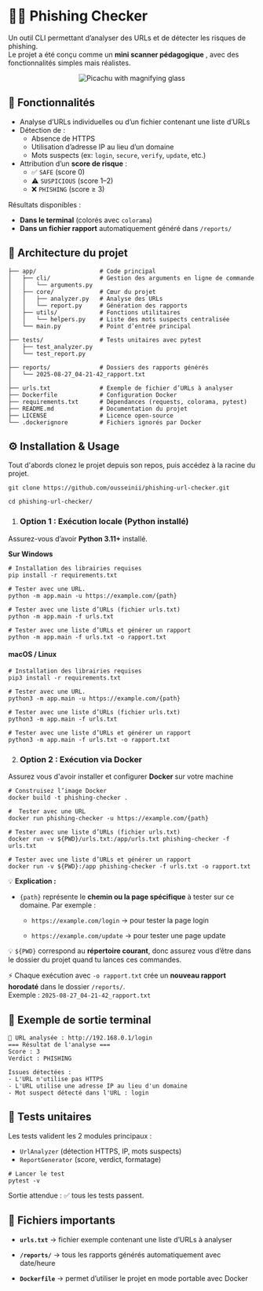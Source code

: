 # 🕵️‍♂️ Phishing Checker

Un outil CLI permettant d’analyser des URLs et de détecter les risques de phishing.  
Le projet a été conçu comme un **mini scanner pédagogique** , avec des fonctionnalités simples mais réalistes.

<p align="center">
  <img src="https://media0.giphy.com/media/v1.Y2lkPTc5MGI3NjExb3l2azRrNTlhd215NThsYmY1ZWp6Zmt2czJ0aDF0d2J0N2RpM2QxYSZlcD12MV9pbnRlcm5hbF9naWZfYnlfaWQmY3Q9Zw/42wQXwITfQbDGKqUP7/giphy.gif" alt="Picachu with magnifying glass"/>
</p>


## 🚀 Fonctionnalités

<ul>
  <li>Analyse d’URLs individuelles ou d’un fichier contenant une liste d’URLs</li>
  <li>Détection de :
    <ul>
      <li>Absence de HTTPS</li>
      <li>Utilisation d’adresse IP au lieu d’un domaine</li>
      <li>Mots suspects (ex: <code>login</code>, <code>secure</code>, <code>verify</code>, <code>update</code>, etc.)</li>
    </ul>
  </li>
  
  <li>Attribution d’un <strong>score de risque</strong> :
  <ul>
      <li>✅ <code>SAFE</code> (score 0)</li>
      <li>⚠️ <code>SUSPICIOUS</code> (score 1–2)</li>
      <li>❌ <code>PHISHING</code> (score ≥ 3)</li>
    </ul>
  </li>
</ul>

<p>Résultats disponibles :</p>
<ul>
  <li><strong>Dans le terminal</strong> (colorés avec <code>colorama</code>)</li>
  <li><strong>Dans un fichier rapport</strong> automatiquement généré dans <code>/reports/</code></li>
</ul>



## 📂 Architecture du projet

```
├── app/                  # Code principal
│   ├── cli/              # Gestion des arguments en ligne de commande
│   │   └── arguments.py
│   ├── core/             # Cœur du projet
│   │   ├── analyzer.py   # Analyse des URLs
│   │   └── report.py     # Génération des rapports
│   ├── utils/            # Fonctions utilitaires
│   │   └── helpers.py    # Liste des mots suspects centralisée
│   └── main.py           # Point d’entrée principal
│
├── tests/                # Tests unitaires avec pytest
│   ├── test_analyzer.py
│   └── test_report.py
│
├── reports/              # Dossiers des rapports générés
│   └── 2025-08-27_04-21-42_rapport.txt
│
├── urls.txt              # Exemple de fichier d’URLs à analyser
├── Dockerfile            # Configuration Docker
├── requirements.txt      # Dépendances (requests, colorama, pytest)
├── README.md             # Documentation du projet
├── LICENSE               # Licence open-source
└── .dockerignore         # Fichiers ignorés par Docker

```

## ⚙️ Installation & Usage
Tout d'abords clonez le projet depuis son repos, puis accédez à la racine du projet.

    git clone https://github.com/ousseinii/phishing-url-checker.git
    
    cd phishing-url-checker/

 1. ### Option 1 : Exécution locale (Python installé)
 Assurez-vous d’avoir **Python 3.11+** installé.
 	
**Sur Windows**

    # Installation des librairies requises
    pip install -r requirements.txt

    # Tester avec une URL. 
	python -m app.main -u https://example.com/{path}
	
	# Tester avec une liste d’URLs (fichier urls.txt)
	python -m app.main -f urls.txt
	
	# Tester avec une liste d’URLs et générer un rapport
	python -m app.main -f urls.txt -o rapport.txt

#### macOS / Linux
    # Installation des librairies requises
    pip3 install -r requirements.txt
	
	# Tester avec une URL. 
	python3 -m app.main -u https://example.com/{path}
	
	# Tester avec une liste d’URLs (fichier urls.txt)
	python3 -m app.main -f urls.txt
	
	# Tester avec une liste d’URLs et générer un rapport
	python3 -m app.main -f urls.txt -o rapport.txt

 2.  ### Option 2 : Exécution via Docker
 Assurez vous d'avoir installer et configurer **Docker** sur votre machine
 
    # Construisez l’image Docker
    docker build -t phishing-checker .
    
    #  Tester avec une URL
	docker run phishing-checker -u https://example.com/{path}
	
	# Tester avec une liste d’URLs (fichier urls.txt)
	docker run -v ${PWD}/urls.txt:/app/urls.txt phishing-checker -f urls.txt
	
	# Tester avec une liste d’URLs et générer un rapport
	docker run -v ${PWD}:/app phishing-checker -f urls.txt -o rapport.txt


💡 **Explication :**
- `{path}` représente le **chemin ou la page spécifique** à tester sur ce domaine.
Par exemple :
	-  `https://example.com/login` → pour tester la page login

	-  `https://example.com/update` → pour tester une page update

💡 `${PWD}` correspond au **répertoire courant**, donc assurez vous d’être dans le dossier du projet quand tu lances ces commandes.

⚡ Chaque exécution avec `-o rapport.txt` crée un **nouveau rapport horodaté** dans le dossier `/reports/`.  
Exemple : `2025-08-27_04-21-42_rapport.txt`


## 📝 Exemple de sortie terminal
	🔗 URL analysée : http://192.168.0.1/login
	=== Résultat de l'analyse ===
	Score : 3
	Verdict : PHISHING
    
	Issues détectées :
	- L'URL n'utilise pas HTTPS
	- L'URL utilise une adresse IP au lieu d'un domaine
	- Mot suspect détecté dans l'URL : login


## 🧪 Tests unitaires
Les tests valident les 2 modules principaux :
-   `UrlAnalyzer` (détection HTTPS, IP, mots suspects)
-   `ReportGenerator` (score, verdict, formatage)

```
# Lancer le test
pytest -v
```

Sortie attendue : ✅ tous les tests passent.

## 📌 Fichiers importants
-  **`urls.txt`** → fichier exemple contenant une liste d’URLs à analyser

-  **`/reports/`** → tous les rapports générés automatiquement avec date/heure

-  **`Dockerfile`** → permet d’utiliser le projet en mode portable avec Docker